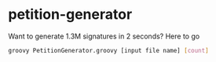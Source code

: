 # petition-generator
Want to generate 1.3M signatures in 2 seconds? Here to go

```sh
groovy PetitionGenerator.groovy [input file name] [count]
```
